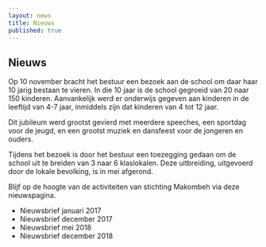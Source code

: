 ```yaml
---
layout: news
title: Nieuws
published: true
---
```


## Nieuws

Op 10 november bracht het bestuur een bezoek aan de school om daar haar 10 jarig bestaan te vieren. In die 10 jaar is de school gegroeid van 20 naar 150 kinderen. Aanvankelijk werd er onderwijs gegeven aan kinderen in de leeftijd van 4-7 jaar, inmiddels zijn dat kinderen van 4 tot 12 jaar.

Dit jubileum werd grootst gevierd met meerdere speeches, een sportdag voor de jeugd, en een grootst muziek en dansfeest voor de jongeren en ouders.

Tijdens het bezoek is door het bestuur een toezegging gedaan om de school uit te breiden van 3 naar 6 klaslokalen. Deze uitbreiding, uitgevoerd door de lokale bevolking, is in mei afgerond.

Blijf op de hoogte van de activiteiten van stichting Makombeh via deze nieuwspagina.

- Nieuwsbrief januari 2017 
- Nieuwsbrief december 2017
- Nieuwsbrief mei 2018
- Nieuwsbrief december 2018


